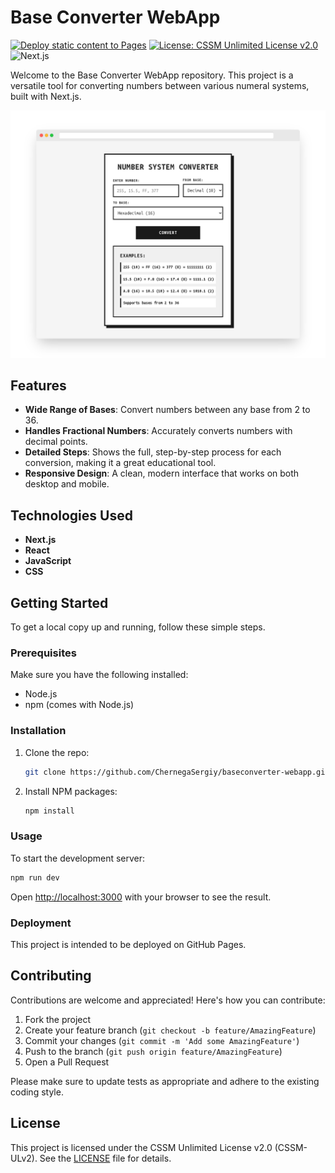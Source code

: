 # Base Converter WebApp

[![Deploy static content to Pages](https://github.com/ChernegaSergiy/baseconverter-webapp/actions/workflows/deploy.yml/badge.svg)](https://github.com/ChernegaSergiy/baseconverter-webapp/actions/workflows/deploy.yml)
[![License: CSSM Unlimited License v2.0](https://img.shields.io/badge/License-CSSM%20Unlimited%20License%20v2.0-blue.svg?logo=opensourceinitiative)](LICENSE)
![Next.js](https://img.shields.io/badge/Next.js-14.2.3-black?logo=next.js)

Welcome to the Base Converter WebApp repository. This project is a versatile tool for converting numbers between various numeral systems, built with Next.js.

![Base Converter Screenshot](images/screely-1757144551617.png)

## Features

- **Wide Range of Bases**: Convert numbers between any base from 2 to 36.
- **Handles Fractional Numbers**: Accurately converts numbers with decimal points.
- **Detailed Steps**: Shows the full, step-by-step process for each conversion, making it a great educational tool.
- **Responsive Design**: A clean, modern interface that works on both desktop and mobile.

## Technologies Used

- **Next.js**
- **React**
- **JavaScript**
- **CSS**

## Getting Started

To get a local copy up and running, follow these simple steps.

### Prerequisites

Make sure you have the following installed:

- Node.js
- npm (comes with Node.js)

### Installation

1. Clone the repo:
   ```bash
   git clone https://github.com/ChernegaSergiy/baseconverter-webapp.git
   ```
2. Install NPM packages:
   ```bash
   npm install
   ```

### Usage

To start the development server:

```bash
npm run dev
```

Open [http://localhost:3000](http://localhost:3000) with your browser to see the result.

### Deployment

This project is intended to be deployed on GitHub Pages.

## Contributing

Contributions are welcome and appreciated! Here's how you can contribute:

1. Fork the project
2. Create your feature branch (`git checkout -b feature/AmazingFeature`)
3. Commit your changes (`git commit -m 'Add some AmazingFeature'`)
4. Push to the branch (`git push origin feature/AmazingFeature`)
5. Open a Pull Request

Please make sure to update tests as appropriate and adhere to the existing coding style.

## License

This project is licensed under the CSSM Unlimited License v2.0 (CSSM-ULv2). See the [LICENSE](LICENSE) file for details.
